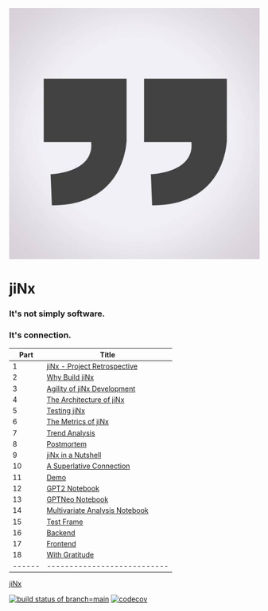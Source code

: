 [![jiNx](https://github.com/anthemwingate/jiNx/blob/main/Supplemental%20Documents/quotation%20marks.png)](https://youtu.be/VYVv8uN_r4E)


# jiNx
### It's not simply software.

### It's connection.

| Part |      Title                
|------|---------------------------
| 1    | [jiNx - Project Retrospective](https://github.com/anthemwingate/jiNx/blob/main/Supplemental%20Documents/jiNx%20in%20a%20nutshell.pdf)
| 2    | [Why Build jiNx](https://github.com/anthemwingate/jiNx/blob/main/Supplemental%20Documents/Why%20build%20jiNx.pdf) 
| 3    | [Agility of jiNx Development](https://github.com/anthemwingate/jiNx/blob/main/Supplemental%20Documents/Agility%20of%20jiNxDevelopment.pdf)
| 4    | [The Architecture of jiNx](https://github.com/anthemwingate/jiNx/blob/main/Supplemental%20Documents/The%20Architecture%20jiNx.pdf)
| 5    | [Testing jiNx](https://github.com/anthemwingate/jiNx/blob/main/Supplemental%20Documents/Testing%20jiNx.pdf)
| 6    | [The Metrics of jiNx](https://github.com/anthemwingate/jiNx/blob/main/Supplemental%20Documents/The%20Metrics%20of%20jiNx.pdf)
| 7    | [Trend Analysis](https://github.com/anthemwingate/jiNx/blob/main/Supplemental%20Documents/Trend%20Analysis%20of%20development%20metrics%20for%20jiNx.pdf)
| 8    | [Postmortem](https://github.com/anthemwingate/jiNx/blob/main/Supplemental%20Documents/PostMortem.pdf)
| 9    | [jiNx in a Nutshell]()
| 10   | [A Superlative Connection](https://youtu.be/HR384HmWLiI)
| 11   | [Demo](https://youtu.be/FeoS_uucnBE)
| 12   | [GPT2 Notebook](https://github.com/anthemwingate/jiNx/blob/main/ColabNotebooks/youtubePredictor_gpt2_finetuned_355M.ipynb)
| 13   | [GPTNeo Notebook](https://github.com/anthemwingate/jiNx/blob/main/ColabNotebooks/youtubePredictor_gptNeo.ipynb)
| 14   | [Multivariate Analysis Notebook](https://github.com/anthemwingate/jiNx/blob/main/ColabNotebooks/jiNx_MultivariateRegression.ipynb)
| 15   | [Test Frame](https://github.com/anthemwingate/jiNx/blob/youtubePredictor_testFrame/tests/youtubePredictor_dataManager_testSuite.py)
| 16   | [Backend](https://github.com/anthemwingate/jiNx/blob/youtubePredictor_Demo/youtubePredictor/youtubePredictor_backend/youtubePredictor_dataManager.py)
| 17   | [Frontend](https://github.com/anthemwingate/jiNx/blob/youtubePredictor_Demo/youtubePredictor/youtubePredictor_frontend/youtubePredictor_flask_wrapper.py)
| 18   | [With Gratitude](https://github.com/anthemwingate/jiNx/blob/main/Supplemental%20Documents/With%20Gratitude.pdf)
|------|---------------------------

[jiNx](https://anthemwingate.github.io/jiNx/)

[![build status of branch=main](https://travis-ci.com/anthemwingate/jiNx.svg?branch=main)](https://travis-ci.com/anthemwingate/jiNx)
[![codecov](https://codecov.io/gh/anthemwingate/jiNx/branch/main/graph/badge.svg)](https://codecov.io/gh/anthemwingate/jiNx)
